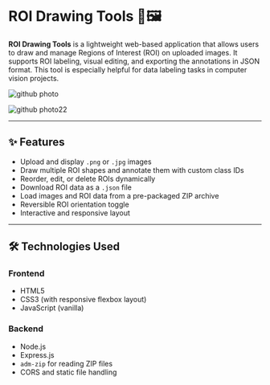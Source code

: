 # ROI Drawing Tools 🎯🖼️

**ROI Drawing Tools** is a lightweight web-based application that allows users to draw and manage Regions of Interest (ROI) on uploaded images. It supports ROI labeling, visual editing, and exporting the annotations in JSON format. This tool is especially helpful for data labeling tasks in computer vision projects.

![github photo](https://github.com/user-attachments/assets/c079a00b-73b8-400c-9213-d44a1a7f769a)

![github photo22](https://github.com/user-attachments/assets/5bd43be8-6153-4df9-b283-4a37a032ad05)

---

## ✨ Features

- Upload and display `.png` or `.jpg` images
- Draw multiple ROI shapes and annotate them with custom class IDs
- Reorder, edit, or delete ROIs dynamically
- Download ROI data as a `.json` file
- Load images and ROI data from a pre-packaged ZIP archive
- Reversible ROI orientation toggle
- Interactive and responsive layout

---

## 🛠️ Technologies Used

### Frontend
- HTML5
- CSS3 (with responsive flexbox layout)
- JavaScript (vanilla)

### Backend
- Node.js
- Express.js
- `adm-zip` for reading ZIP files
- CORS and static file handling
